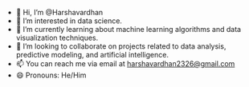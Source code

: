 - 👋 Hi, I’m @Harshavardhan
- 👀 I’m interested in data science.
- 🌱 I’m currently learning about machine learning algorithms and data visualization techniques.
- 💞️ I’m looking to collaborate on projects related to data analysis, predictive modeling, and artificial intelligence.
- 📫 You can reach me via email at harshavardhan2326@gmail.com 
- 😄 Pronouns: He/Him

